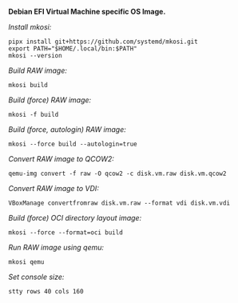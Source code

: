 **Debian EFI Virtual Machine specific OS Image.**

*Install mkosi:*

    pipx install git+https://github.com/systemd/mkosi.git
    export PATH="$HOME/.local/bin:$PATH"
    mkosi --version

*Build RAW image:*

    mkosi build

*Build (force) RAW image:*

    mkosi -f build

*Build (force, autologin) RAW image:*

    mkosi --force build --autologin=true

*Convert RAW image to QCOW2:*

    qemu-img convert -f raw -O qcow2 -c disk.vm.raw disk.vm.qcow2

*Convert RAW image to VDI:*

    VBoxManage convertfromraw disk.vm.raw --format vdi disk.vm.vdi

*Build (force) OCI directory layout image:*

    mkosi --force --format=oci build

*Run RAW image using qemu:*

    mkosi qemu

*Set console size:*

    stty rows 40 cols 160
